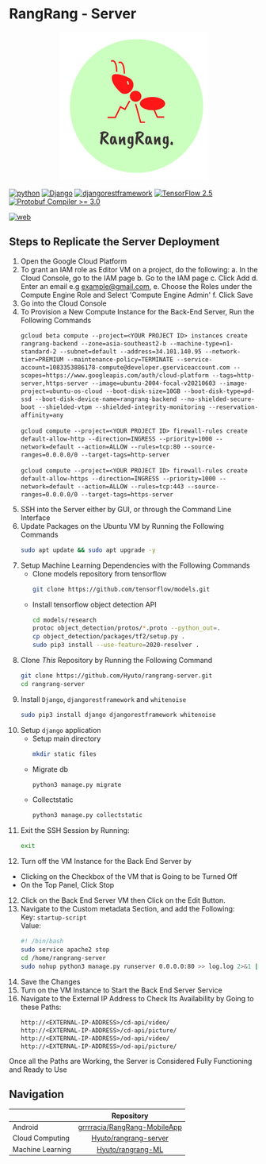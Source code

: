 # RangRang - Server

<p align="center">
  <img src="assets/logo.png" alt="logo" width="300px" height="300px" />
</p>

[![python](https://img.shields.io/badge/Made%20with-Python-1f425f?style=plastic&logo=Python)](https://www.python.org/)
[![Django](https://img.shields.io/badge/Django-3.2-green?style=plastic&logo=django)](https://docs.djangoproject.com/en/3.2/)
[![djangorestframework](https://img.shields.io/badge/djangorestframework-3.12-blue?style=plastic)](https://www.django-rest-framework.org/)
[![TensorFlow 2.5](https://img.shields.io/badge/TensorFlow-2.5-FF6F00?logo=tensorflow)](https://github.com/tensorflow/tensorflow/releases/tag/v2.5.0) [![Protobuf Compiler >= 3.0](https://img.shields.io/badge/ProtoBuf%20Compiler-%3E3.0-brightgreen)](https://grpc.io/docs/protoc-installation/#install-using-a-package-manager)

[![web](https://img.shields.io/badge/website%20status-online-green?style=plastic)](http://35.222.141.247/)

## Steps to Replicate the Server Deployment

1. Open the Google Cloud Platform
2. To grant an IAM role as Editor VM on a project, do the following:
   a. In the Cloud Console, go to the IAM page
   b. Go to the IAM page
   c. Click Add
   d. Enter an email e.g example@gmail.com,
   e. Choose the Roles under the Compute Engine Role and Select 'Compute Engine Admin'
   f. Click Save
3. Go into the Cloud Console
4. To Provision a New Compute Instance for the Back-End Server, Run the Following Commands
   ```
   gcloud beta compute --project=<YOUR PROJECT ID> instances create rangrang-backend --zone=asia-southeast2-b --machine-type=n1-standard-2 --subnet=default --address=34.101.140.95 --network-tier=PREMIUM --maintenance-policy=TERMINATE --service-account=1083353886178-compute@developer.gserviceaccount.com --scopes=https://www.googleapis.com/auth/cloud-platform --tags=http-server,https-server --image=ubuntu-2004-focal-v20210603 --image-project=ubuntu-os-cloud --boot-disk-size=10GB --boot-disk-type=pd-ssd --boot-disk-device-name=rangrang-backend --no-shielded-secure-boot --shielded-vtpm --shielded-integrity-monitoring --reservation-affinity=any

   gcloud compute --project=<YOUR PROJECT ID> firewall-rules create default-allow-http --direction=INGRESS --priority=1000 --network=default --action=ALLOW --rules=tcp:80 --source-ranges=0.0.0.0/0 --target-tags=http-server

   gcloud compute --project=<YOUR PROJECT ID> firewall-rules create default-allow-https --direction=INGRESS --priority=1000 --network=default --action=ALLOW --rules=tcp:443 --source-ranges=0.0.0.0/0 --target-tags=https-server
   ```
 4. SSH into the Server either by GUI, or through the Command Line Interface
 5. Update Packages on the Ubuntu VM by Running the Following Commands
      ```bash
      sudo apt update && sudo apt upgrade -y
      ```
 6. Setup Machine Learning Dependencies with the Following Commands
      * Clone models repository from tensorflow
         ```bash
         git clone https://github.com/tensorflow/models.git
         ```
      * Install tensorflow object detection API
         ```bash
         cd models/research
         protoc object_detection/protos/*.proto --python_out=.
         cp object_detection/packages/tf2/setup.py .
         sudo pip3 install --use-feature=2020-resolver .
         ```
7. Clone *This* Repository by Running the Following Command
      ```bash
      git clone https://github.com/Hyuto/rangrang-server.git
      cd rangrang-server
      ```
8. Install `Django`, `djangorestframework` and `whitenoise`
      ```bash
      sudo pip3 install django djangorestframework whitenoise
      ```
9. Setup `django` application
      * Setup main directory
         ```bash
         mkdir static files
         ```
      * Migrate db
         ```bash
         python3 manage.py migrate
         ```
      * Collectstatic
         ```bash
         python3 manage.py collectstatic
         ```
10. Exit the SSH Session by Running:
      ```bash
      exit
      ```
11. Turn off the VM Instance for the Back End Server by
   * Clicking on the Checkbox of the VM that is Going to be Turned Off
   * On the Top Panel, Click Stop
12. Click on the Back End Server VM then Click on the Edit Button.
13. Navigate to the Custom metadata Section, and add the Following:<br>
   Key: `startup-script`<br>
   Value: 
      ```bash
      #! /bin/bash
      sudo service apache2 stop
      cd /home/rangrang-server
      sudo nohup python3 manage.py runserver 0.0.0.0:80 >> log.log 2>&1 | tee &
      ```
14. Save the Changes
15. Turn on the VM Instance to Start the Back End Server Service
16. Navigate to the External IP Address to Check Its Availability by Going to these Paths:
      ```
      http://<EXTERNAL-IP-ADDRESS>/cd-api/video/
      http://<EXTERNAL-IP-ADDRESS>/cd-api/picture/
      http://<EXTERNAL-IP-ADDRESS>/od-api/video/
      http://<EXTERNAL-IP-ADDRESS>/od-api/picture/
     ```
     
Once all the Paths are Working, the Server is Considered Fully Functioning and Ready to Use

## Navigation 

|  | Repository |
| :--- | :--------: |
| Android | [grrrracia/RangRang-MobileApp](https://github.com/grrrracia/RangRang-MobileApp) |
| Cloud Computing | [Hyuto/rangrang-server](https://github.com/Hyuto/rangrang-server) |
| Machine Learning | [Hyuto/rangrang-ML](https://github.com/Hyuto/rangrang-ML) |
